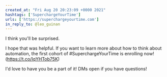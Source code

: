 ```yaml
---
created_at: "Fri Aug 20 20:23:09 +0000 2021"
hashtags: ['SuperchargeYourTime']
urls: ['https://superchargeyourtime.com']
in_reply_to: @leo_guinan
---
```


I think you'll be surprised. 

I hope that was helpful. If you want to learn more about how to think about automation, the first cohort of #SuperchargeYourTime is enrolling now! (https://t.co/IqYHTob75K)

I'd love to have you be a part of it! DMs open if you have questions!